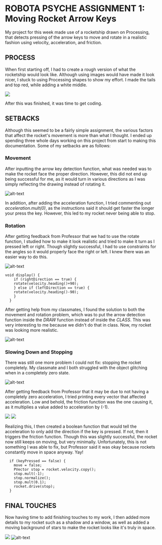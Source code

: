 # ROBOTA PSYCHE ASSIGNMENT 1: Moving Rocket Arrow Keys

My project for this week made use of a rocketship drawn on Processing, that detects pressing of the arrow keys to move and rotate in a realistic fashion using velocity, acceleration, and friction.

## PROCESS

When first starting off, I had to create a rough version of what the rocketship would look like. Although using images would have made it look nicer, I stuck to using Processing shapes to show my effort. I made the tails and top red, while adding a white middle.

![](images/initialRocket.png)

After this was finished, it was time to get coding.

## SETBACKS

Although this seemed to be a fairly simple assignment, the various factors that affect the rocket's movement is more than what I thought. I ended up spending three whole days working on this project from start to making this documentation. Some of my setbacks are as follows:

### Movement

After inputting the arrow key detection function, what was needed was to make the rocket face the proper direction. However, this did not end up being successful for me, as it would turn in various directions as I was simply reflecting the drawing instead of rotating it.

![alt-text](images/unrealMove.gif)

In addition, after adding the acceleration function, I tried commenting out *acceleration.mult(0)*, as the instructions said it should get faster the longer your press the key. However, this led to my rocket never being able to stop.

### Rotation

After getting feedback from Professor that we had to use the rotate function, I studied how to make it look realistic and tried to make it turn as I pressed left or right. Though slightly successful, I had to use constraints for the angles so it would properly face the right or left. I knew there was an easier way to do this.

![alt-text](images/unrealRotate.gif)

    void display() {
        if (rightDirection == true) {
        rotate(velocity.heading()+90);
        } else if (leftDirection == true) {
        rotate(velocity.heading()-90);
        }
      }

After getting help from my classmates, I found the solution to both the movement and rotation problem, which was to put the arrow detection function inside the *DRAW* function instead of inside the *CLASS*. This was very interesting to me because we didn't do that in class. Now, my rocket was looking more realistic.

![alt-text](images/realRotate.gif)

### Slowing Down and Stopping

There was still one more problem I could not fix: stopping the rocket completely. My classmate and I both struggled with the object glitching when in a completely zero state.

![alt-text](images/rocketGlitch.gif)

After getting feedback from Professor that it may be due to not having a completely zero acceleration, I tried printing every vector that affected acceleration. Low and behold, the friction function was the one causing it, as it multiplies a value added to acceleration by (-1).

![](images/professorRemark.png)
![](images/accelerationPosNeg.png)

Realizing this, I then created a boolean function that would tell the acceleration to only add the direction if the key is pressed. If not, then it triggers the friction function. Though this was slightly successful, the rocket now still keeps on moving, but very minimally. Unfortunately, this is not something I was able to fix, but Professor said it was okay because rockets constantly move in space anyway. Yay!

      if (keyPressed == false) {
        move = false;
        PVector stop = rocket.velocity.copy();
        stop.mult(-1);
        stop.normalize();
        stop.mult(0.1);
        rocket.drive(stop);
      }

## FINAL TOUCHES

Now having time to add finishing touches to my work, I then added more details to my rocket such as a shadow and a window, as well as added a moving background of stars to make the rocket looks like it's truly in space.

![](images/niceRocket.png)
![alt-text](images/rocketSpace.gif)
